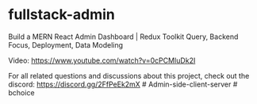 # fullstack-admin

Build a MERN React Admin Dashboard | Redux Toolkit Query, Backend Focus, Deployment, Data Modeling

Video: https://www.youtube.com/watch?v=0cPCMIuDk2I

For all related questions and discussions about this project, check out the discord: https://discord.gg/2FfPeEk2mX
#   A d m i n - s i d e - c l i e n t - s e r v e r  
 #   b c h o i c e  
 